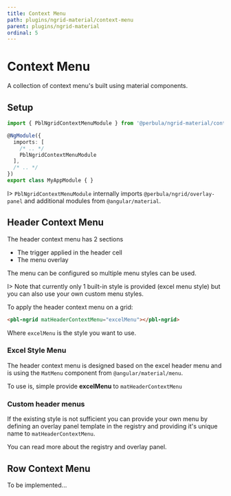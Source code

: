 ```yaml
---
title: Context Menu
path: plugins/ngrid-material/context-menu
parent: plugins/ngrid-material
ordinal: 5
---
```

# Context Menu

A collection of context menu's built using material components.

## Setup

```ts
import { PblNgridContextMenuModule } from '@perbula/ngrid-material/context-menu';

@NgModule({
  imports: [
    /* .. */
    PblNgridContextMenuModule
  ],
  /* .. */
})
export class MyAppModule { }
```

I> `PblNgridContextMenuModule` internally imports `@perbula/ngrid/overlay-panel` and additional modules from `@angular/material`.

## Header Context Menu

The header context menu has 2 sections

- The trigger applied in the header cell
- The menu overlay

The menu can be configured so multiple menu styles can be used.

I> Note that currently only 1 built-in style is provided (excel menu style) but you can also use your
own custom menu styles.

To apply the header context menu on a grid:

```html
<pbl-ngrid matHeaderContextMenu="excelMenu"></pbl-ngrid>
```

Where `excelMenu` is the style you want to use.

### Excel Style Menu

The header context menu is designed based on the excel header menu and is using the `MatMenu` component from `@angular/material/menu`.

To use is, simple provide **excelMenu** to `matHeaderContextMenu`

<div pbl-example-view="pbl-context-menu-example"></div>

### Custom header menus

If the existing style is not sufficient you can provide your own menu by defining an overlay panel template in the registry and providing it's unique name to `matHeaderContextMenu`.

<div pbl-example-view="pbl-custom-header-example"></div>

<p>You can read more about the <a [routerLink]="['../..', 'concepts', 'the-registry']">registry</a> and <a [routerLink]="['../..', 'features', 'overlay-panel']">overlay panel</a>.</p>

## Row Context Menu

To be implemented...
